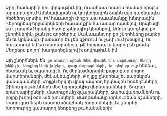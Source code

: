 
Արդ, համարի՛ր դու փրկութիւնից յուսահատ
հոգուս համար որպէս արդարացում
Ամենավարան ու կողկողագին ձայնն այս
դառնապէս հեծեծող սրտիս,
Իմ հաւատքի փոքր այս դաւանանքը խնդրագին
Վերոգրեալ երջանիկների հաւատքին հաւասար
դասելով,
Որպէսզի ես էլ ապրեմ նրանց հետ բերկրալից
կեանքով,
Ամուր կառչելով քո շնորհներին, քան թէ գործերիս:
Մանաւանդ որ քո շնորհները բարձր են եւ
կրկնակի փառաւոր
Եւ չեն կշռւում ու չափւում խօսքով,
Ու հաւատում եմ ես անտարակոյս, թէ հզօրապէս
կարող են քաւել
Մեղքերս բոլոր` խաղաղեցնելով խռովութիւնն իմ:


Այդ շնորհներն են` քո ահաւոր արեան հետ
միասին ե՛ւ մարմնաւոր ծնողդ խնկելի,
Առաքեալների խմբերը, դասը մարգարէների,
Եւ գնդերը ողջ` հեծեալ, հետեւակ եւ սպառազէն,
Ու մերկամարտիկ քաջաբար մրցող
մարտիրոսների, մենակեացների,
Բոյլքը ընտրեալ եւ բարեկրօն վանականների,
Հոյլքն երկրի վրայ ապրող երկնային հոգեղէնների,
Զինուորութիւններն մեզ կցորդակից
վերնականների,
Տուրքը երախայրիքների, մատուցումը
զվարակների,
Ջահավառումներն ու բոյրը իւղով օծուած
խունկերի,
Յաղթանակը փրկութեան նշանների,
Կառուցումներն աստուածաբնակ խորանների,
Եւ շնորհի խորհուրդը կատարող ձեռքերը
քահանաների:
